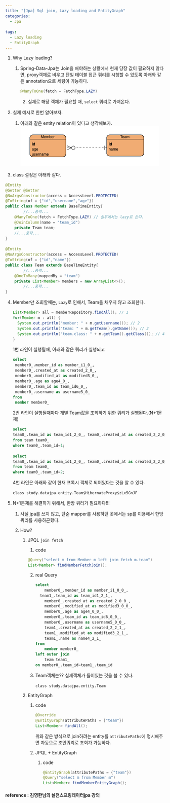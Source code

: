 ```yaml
---
title: "[Jpa] Sql join, Lazy loading and EntityGraph"
categories:
  - Jpa

tags:
  - Lazy loading
  - EntityGraph
---
```


1. Why Lazy loading?

   1. Spring-Data-Jpa는 Join을 해야하는 상황에서 현재 당장 값이 필요하지 않다면, proxy객체로 비우고 단일 테이블 접근 쿼리를 시행할 수 있도록 아래와 같은 annotation으로 세팅이 가능하다.

      ```java
      @ManyToOne(fetch = FetchType.LAZY)
      ```

   		2. 실제로 해당 객체가 필요할 때, `select` 쿼리로 가져온다.

2. 실제 예시로 한번 알아보자.
   1. 아래와 같은 entity relation이 있다고 생각해보자.<img src="../assets/images/onetomany.png?raw=true" alt="image-20220210122316921" style="zoom:" />

3. class 설정은 아래와 같다.

```java
@Entity
@Getter @Setter
@NoArgsConstructor(access = AccessLevel.PROTECTED)
@ToString(of = {"id","username","age"})
public class Member extends BaseTimeEntity{
		//...중략...
    @ManyToOne(fetch = FetchType.LAZY) // 실무에서는 lazy로 쓴다.
    @JoinColumn(name = "team_id")
    private Team team;
  	//...중략...
}

@Entity
@NoArgsConstructor(access = AccessLevel.PROTECTED)
@ToString(of = {"id","name"})
public class Team extends BaseTimeEntity{
		//...중략...
    @OneToMany(mappedBy = "team")
    private List<Member> members = new ArrayList<>();
		//...중략...
}

```

4. Member만 조회할때는, `Lazy`로 인해서, Team을 채우지 않고 조회한다.

   ```java
   List<Member> all = memberRepository.findAll(); // 1
   for(Member m : all) {
     System.out.println("member: " + m.getUsername()); // 2
     System.out.println("team: " + m.getTeam().getName()); // 3
     System.out.println("team.class: " + m.getTeam().getClass()); // 4
   }
   ```

   1번 라인이 실행될때, 아래와 같은 쿼리가 실행되고

   ```sql
   select
   	member0_.member_id as member_i1_0_,
   	member0_.created_at as created_2_0_,
   	member0_.modified_at as modified3_0_,
   	member0_.age as age4_0_,
   	member0_.team_id as team_id6_0_,
   	member0_.username as username5_0_ 
   from
   	member member0_
   ```

   2번 라인이 실행될때마다 개별 Team값을 조회하기 위한 쿼리가 실행된다.(N+1문제)

   ```sql
   select 
   team0_.team_id as team_id1_2_0_, team0_.created_at as created_2_2_0_, team0_.modified_at as modified3_2_0_, team0_.name as name4_2_0_ 
   from team team0_ 
   where team0_.team_id=1;
   
   select 
   team0_.team_id as team_id1_2_0_, team0_.created_at as created_2_2_0_, team0_.modified_at as modified3_2_0_, team0_.name as name4_2_0_ 
   from team team0_ 
   where team0_.team_id=2;
   ```

   

   4번 라인은 아래와 같이 현재 프록시 객체로 되어있다는 것을 알 수 있다.

   `class study.datajpa.entity.Team$HibernateProxy$zLx5GnJF`

5. N+1문제를 해결하기 위해서, 한방 쿼리가 필요하다!!!

   1. 사실 jpa를 쓰지 않고, 단순 mapper를 사용하던 곳에서는 sp를 이용해서 한방 쿼리를 사용하곤했다.

   2. How?

      1. JPQL `join fetch`

         1.  code

         ```java
         @Query("select m from Member m left join fetch m.team")
         List<Member> findMemberFetchJoin();
         ```

         2. real Query

            ```sql
            select
            	member0_.member_id as member_i1_0_0_,
              team1_.team_id as team_id1_2_1_,
            	member0_.created_at as created_2_0_0_,
            	member0_.modified_at as modified3_0_0_,
            	member0_.age as age4_0_0_,
            	member0_.team_id as team_id6_0_0_,
            	member0_.username as username5_0_0_,
            	team1_.created_at as created_2_2_1_,
            	team1_.modified_at as modified3_2_1_,
            	team1_.name as name4_2_1_ 
            from
            	member member0_ 
            left outer join
            	team team1_ 
            on member0_.team_id=team1_.team_id
            ```

         3. Team객체는?? 실제객체가 들어있는 것을 볼 수 있다.

            `class study.datajpa.entity.Team`

      2. EntityGraph

         1. code

            ```java
            @Override
            @EntityGraph(attributePaths = {"team"})
            List<Member> findAll();
            ```

            위와 같은 방식으로 join하려는 entity를 `attributePaths`에 명시해주면 자동으로 조인쿼리로 조회가 가능하다.

         3. JPQL + EntityGraph

            1. code

               ```java
               @EntityGraph(attributePaths = {"team"})
               @Query("select m from Member m")
               List<Member> findMemberEntityGraph();
               ```

               

#### reference : 김영한님의 실전스프링데이터jpa 강의
